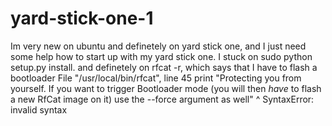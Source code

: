 # yard-stick-one-1
Im very new on ubuntu and definetely on yard stick one, and I just need some help how to start up with my yard stick one. I stuck on sudo python setup.py install. and definetely on rfcat -r, which says that I have to flash a bootloader File "/usr/local/bin/rfcat", line 45     print "Protecting you from yourself.  If you want to trigger Bootloader mode (you will then *have* to flash a new RfCat image on it) use the --force argument as well"           ^ SyntaxError: invalid syntax
